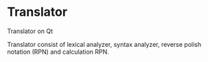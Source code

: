 # Translator
Translator on Qt

Translator consist of lexical analyzer, syntax analyzer, reverse polish notation (RPN) and calculation RPN.
